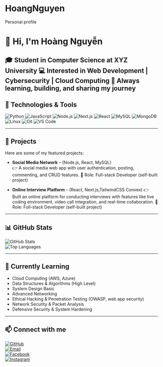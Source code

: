 # HoangNguyen
Personal profile

# 👋 Hi, I'm Hoàng Nguyễn  

🎓 Student in Computer Science at XYZ University 
💻 Interested in Web Development | Cybersecurity | Cloud Computing 
🚀 Always learning, building, and sharing my journey
---

## 🔧 Technologies & Tools
![Python](https://img.shields.io/badge/-Python-3776AB?logo=python&logoColor=white)
![JavaScript](https://img.shields.io/badge/-JavaScript-F7DF1E?logo=javascript&logoColor=black)
![Node.js](https://img.shields.io/badge/-Node.js-339933?logo=node.js&logoColor=white)
![Next.js](https://img.shields.io/badge/-Next.js-000000?logo=next.js&logoColor=white)
![React](https://img.shields.io/badge/-React-61DAFB?logo=react&logoColor=black)
![MySQL](https://img.shields.io/badge/-MySQL-4479A1?logo=mysql&logoColor=white)
![MongoDB](https://img.shields.io/badge/-MongoDB-47A248?logo=mongodb&logoColor=white)
![Linux](https://img.shields.io/badge/-Linux-FCC624?logo=linux&logoColor=black)
![Git](https://img.shields.io/badge/-Git-F05032?logo=git&logoColor=white)
![VS Code](https://img.shields.io/badge/-VS%20Code-007ACC?logo=visual-studio-code&logoColor=white)

---

## 📌 Projects
Here are some of my featured projects:  

- **Social Media Network** – (Node.js, React, MySQL)  
  👉 A social media web app with user authentication, posting, commenting, and CRUD features.
🔹 Role: Full-stack Developer (self-built project) 

- **Online Interview Platform** – (React, Next.js,TailwindCSS Convex)
👉 Built an online platform for conducting interviews with features like live coding environment, video call integration, and real-time collaboration.
🔹 Role: Full-stack Developer (self-built project) 

---

## 📊 GitHub Stats
![GitHub Stats](https://github-readme-stats.vercel.app/api?username=hoangnguyen&show_icons=true&theme=radical)  
![Top Languages](https://github-readme-stats.vercel.app/api/top-langs/?username=hoangnguyen&layout=compact&theme=radical)

---

## 🌱 Currently Learning
- Cloud Computing (AWS, Azure)
- Data Structures & Algorithms (High Level)
- System Design Basic
- Advanced Networking
- Ethical Hacking & Penetration Testing (OWASP, web app security)
- Network Security & Packet Analysis
- Defensive Security & System Hardening
  



---

## 📫 Connect with me
[![GitHub](https://img.shields.io/badge/GitHub-black?logo=github&logoColor=white)](https://github.com/hoangnguyen2810)  
[![Email](https://img.shields.io/badge/Email-D14836?logo=gmail&logoColor=white)](mailto:nguyenluhoang7720@gmail.com)  
[![Facebook](https://img.shields.io/badge/Facebook-1877F2?logo=facebook&logoColor=white)](https://www.facebook.com/hoang.nguyen.444594)  
[![Instagram](https://img.shields.io/badge/Instagram-E4405F?logo=instagram&logoColor=white)](https://www.instagram.com/_dr544_/)  

